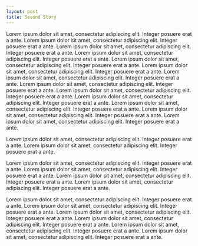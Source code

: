 ```yaml
---
layout: post
title: Second Story
---
```

Lorem ipsum dolor sit amet, consectetur adipiscing elit. Integer posuere erat a ante. Lorem ipsum dolor sit amet, consectetur adipiscing elit. Integer posuere erat a ante. Lorem ipsum dolor sit amet, consectetur adipiscing elit. Integer posuere erat a ante. Lorem ipsum dolor sit amet, consectetur adipiscing elit. Integer posuere erat a ante. Lorem ipsum dolor sit amet, consectetur adipiscing elit. Integer posuere erat a ante. Lorem ipsum dolor sit amet, consectetur adipiscing elit. Integer posuere erat a ante. Lorem ipsum dolor sit amet, consectetur adipiscing elit. Integer posuere erat a ante. Lorem ipsum dolor sit amet, consectetur adipiscing elit. Integer posuere erat a ante. Lorem ipsum dolor sit amet, consectetur adipiscing elit. Integer posuere erat a ante. Lorem ipsum dolor sit amet, consectetur adipiscing elit. Integer posuere erat a ante. Lorem ipsum dolor sit amet, consectetur adipiscing elit. Integer posuere erat a ante. Lorem ipsum dolor sit amet, consectetur adipiscing elit. Integer posuere erat a ante. Lorem ipsum dolor sit amet, consectetur adipiscing elit. Integer posuere erat a ante.

Lorem ipsum dolor sit amet, consectetur adipiscing elit. Integer posuere erat a ante. Lorem ipsum dolor sit amet, consectetur adipiscing elit. Integer posuere erat a ante.

Lorem ipsum dolor sit amet, consectetur adipiscing elit. Integer posuere erat a ante. Lorem ipsum dolor sit amet, consectetur adipiscing elit. Integer posuere erat a ante. Lorem ipsum dolor sit amet, consectetur adipiscing elit. Integer posuere erat a ante. Lorem ipsum dolor sit amet, consectetur adipiscing elit. Integer posuere erat a ante.

Lorem ipsum dolor sit amet, consectetur adipiscing elit. Integer posuere erat a ante. Lorem ipsum dolor sit amet, consectetur adipiscing elit. Integer posuere erat a ante. Lorem ipsum dolor sit amet, consectetur adipiscing elit. Integer posuere erat a ante. Lorem ipsum dolor sit amet, consectetur adipiscing elit. Integer posuere erat a ante. Lorem ipsum dolor sit amet, consectetur adipiscing elit. Integer posuere erat a ante. Lorem ipsum dolor sit amet, consectetur adipiscing elit. Integer posuere erat a ante.

